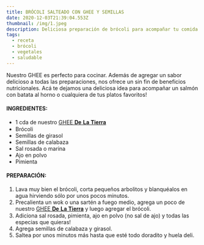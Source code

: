```yaml
---
title: BRÓCOLI SALTEADO CON GHEE Y SEMILLAS
date: 2020-12-03T21:39:04.553Z
thumbnail: /img/1.jpeg
description: Deliciosa preparación de brócoli para acompañar tu comida favorita
tags:
  - receta
  - brócoli
  - vegetales
  - saludable
---
```

Nuestro GHEE es perfecto para cocinar. Además de agregar un sabor delicioso a todas las preparaciones, nos ofrece un sin fin de beneficios nutricionales. Acá te dejamos una deliciosa idea para acompañar un salmón con batata al horno o cualquiera de tus platos favoritos!

#### **INGREDIENTES:**

* 1 cda de nuestro [GHEE 𝐃𝐞 𝐋𝐚 𝐓𝐢𝐞𝐫𝐫𝐚](https://dlt-web.netlify.app/ghee)
* Brócoli
* Semillas de girasol
* Semillas de calabaza
* Sal rosada o marina
* Ajo en polvo
* Pimienta

#### **PREPARACIÓN:**

1. Lava muy bien el brócoli, corta pequeños arbolitos y blanquéalos en agua hirviendo sólo por unos pocos minutos.
2. Precalienta un wok o una sartén a fuego medio, agrega un poco de nuestro [GHEE 𝐃𝐞 𝐋𝐚 𝐓𝐢𝐞𝐫𝐫𝐚](https://dlt-web.netlify.app/ghee) y luego agregar el brócoli.
3. Adiciona sal rosada, pimienta, ajo en polvo (no sal de ajo) y todas las especias que quieras!
4. Agrega semillas de calabaza y girasol.
5. Saltea por unos minutos más hasta que esté todo doradito y huela deli.